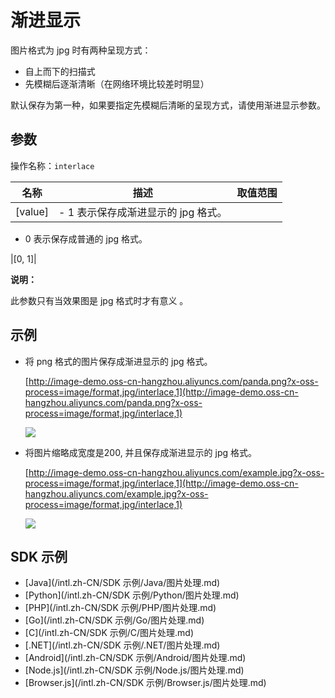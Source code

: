 # 渐进显示

图片格式为 jpg 时有两种呈现方式：

-   自上而下的扫描式
-   先模糊后逐渐清晰（在网络环境比较差时明显）

默认保存为第一种，如果要指定先模糊后清晰的呈现方式，请使用渐进显示参数。

## 参数

操作名称：`interlace`

|名称|描述|取值范围|
|--|--|----|
|\[value\]|-   1 表示保存成渐进显示的 jpg 格式。
-   0 表示保存成普通的 jpg 格式。

|\[0, 1\]|

**说明：**

此参数只有当效果图是 jpg 格式时才有意义 。

## 示例

-   将 png 格式的图片保存成渐进显示的 jpg 格式。

    [http://image-demo.oss-cn-hangzhou.aliyuncs.com/panda.png?x-oss-process=image/format,jpg/interlace,1](http://image-demo.oss-cn-hangzhou.aliyuncs.com/panda.png?x-oss-process=image/format,jpg/interlace,1)

    ![](https://static-aliyun-doc.oss-cn-hangzhou.aliyuncs.com/assets/img/zh-CN/5242359951/p2592.jpg)

-   将图片缩略成宽度是200, 并且保存成渐进显示的 jpg 格式。

    [http://image-demo.oss-cn-hangzhou.aliyuncs.com/example.jpg?x-oss-process=image/format,jpg/interlace,1](http://image-demo.oss-cn-hangzhou.aliyuncs.com/example.jpg?x-oss-process=image/format,jpg/interlace,1)

    ![](https://static-aliyun-doc.oss-cn-hangzhou.aliyuncs.com/assets/img/zh-CN/5242359951/p2593.jpg)


## SDK 示例

-   [Java](/intl.zh-CN/SDK 示例/Java/图片处理.md)
-   [Python](/intl.zh-CN/SDK 示例/Python/图片处理.md)
-   [PHP](/intl.zh-CN/SDK 示例/PHP/图片处理.md)
-   [Go](/intl.zh-CN/SDK 示例/Go/图片处理.md)
-   [C](/intl.zh-CN/SDK 示例/C/图片处理.md)
-   [.NET](/intl.zh-CN/SDK 示例/.NET/图片处理.md)
-   [Android](/intl.zh-CN/SDK 示例/Android/图片处理.md)
-   [Node.js](/intl.zh-CN/SDK 示例/Node.js/图片处理.md)
-   [Browser.js](/intl.zh-CN/SDK 示例/Browser.js/图片处理.md)


